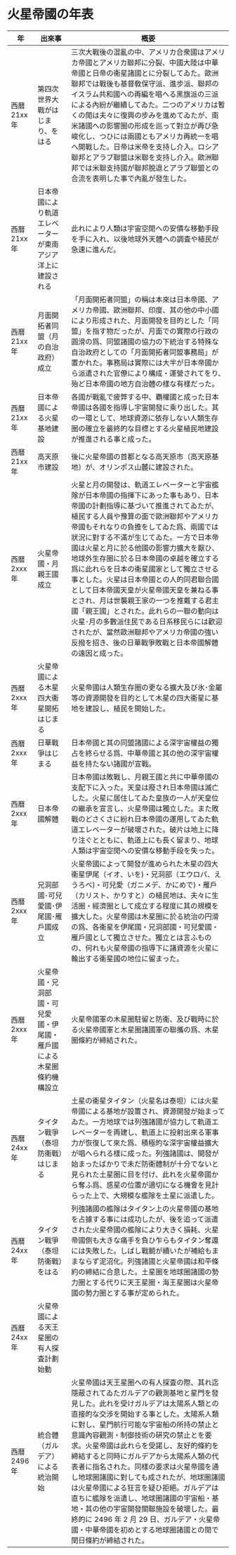 # 火星帝󠄁國の年表

| 年           | 出來事                                                                   | 槪󠄁要󠄁                                                                                                                                                                                                                                                                                                                                                                                                                                                                                                                                                                                                                                                                                                                                         |
| ------------ | ------------------------------------------------------------------------ | ---------------------------------------------------------------------------------------------------------------------------------------------------------------------------------------------------------------------------------------------------------------------------------------------------------------------------------------------------------------------------------------------------------------------------------------------------------------------------------------------------------------------------------------------------------------------------------------------------------------------------------------------------------------------------------------------------------------------------------------------- |
| 西曆 21xx 年 | 第四次󠄁世界大戰がはじまり、をはる                                        | 三次󠄁大戰後の混亂の中、アメリカ合衆國はアメリカ帝󠄁國とアメリカ聯󠄀邦に分󠄁裂、中國大陸は中華帝󠄁國と日帝󠄁の衞星諸國とに分󠄁裂してゐた。歐洲聯󠄀邦では戰後も基督敎保守派󠄂、進󠄁步派󠄂、聯󠄀邦のイスラム共和國への再󠄀編󠄁を唱へる黑旗派󠄂の三派󠄂による內紛が繼續してゐた。二つのアメリカは暫くの閒󠄁は夫々に復興の步みを進󠄁めてゐたが、南米諸國への影響󠄄圈の形󠄁成を巡󠄁って對立が再󠄀び急󠄁峻化󠄁し、つひには兩國ともアメリカ再󠄀統一を唱へ開戰した。日帝󠄁は米帝󠄁を支持し介入。ロシア聯󠄀邦とアラブ聯󠄀盟󠄁は米聯󠄀を支持し介入。歐洲聯󠄀邦では米聯󠄀支持國が聯󠄀邦脫退󠄁とアラブ聯󠄀盟󠄁との合流を表明󠄁した事で內亂が發生した。                                                                                                                                           |
| 西曆 21xx 年 | 日本帝󠄁國により軌道󠄁エレベーターが東南アジア洋上に建󠄁設される            | 此れにより人類󠄀は宇宙空󠄁閒󠄁への安價な移動手段を手に入れ、以後地球外天體への調󠄁査や植󠄂民が急󠄁速󠄁に進󠄁んだ。                                                                                                                                                                                                                                                                                                                                                                                                                                                                                                                                                                                                                                     |
| 西曆 21xx 年 | 月󠄁面開拓者󠄁同盟󠄁（月󠄁の自治政府）成立                                   | 「月󠄁面開拓者󠄁同盟󠄁」の稱󠄁は本來は日本帝󠄁國、アメリカ帝󠄁國、歐洲聯󠄀邦、印度、其の他の中小國により形󠄁成された、月󠄁面開發を目的󠄁とした「同盟󠄁」を指す物だったが、月󠄁面での實際の行政の圓滑の爲、同盟󠄁諸國の協力の下統治する特殊な自治政府としての「月󠄁面開拓者󠄁同盟󠄁事務局」が置󠄁かれた。事務局は實際には大半󠄁が日本帝󠄁國から派󠄂遣された官僚により構󠄁成・運󠄁營されてをり、殆ど日本帝󠄁國の地方自治體の樣な有樣だった。                                                                                                                                                                                                                                                                                                                            |
| 西曆 21xx 年 | 日本帝󠄁國による火星基地建󠄁設                                             | 各國が戰亂で疲弊する中、覇權國と成った日本帝󠄁國は各國を指導󠄁し宇宙開發に乘り出した。其の一環󠄁として、地球資源に依存しない人類󠄀生存圈の確立を最󠄁終󠄁的󠄁な目標とする火星植󠄂民地建󠄁設が推進󠄁される事と成った。                                                                                                                                                                                                                                                                                                                                                                                                                                                                                                                                     |
| 西曆 21xx 年 | 高天原市建󠄁設                                                            | 後に火星帝󠄁國の首都󠄀となる高天原市（高天原基地）が、オリンポス山麓に建󠄁設された。                                                                                                                                                                                                                                                                                                                                                                                                                                                                                                                                                                                                                                                              |
| 西曆 2xxx 年 | 火星帝󠄁國・月󠄁親王國成立                                                 | 火星と月󠄁の開發は、軌道󠄁エレベーターと宇宙艦隊󠄁が日本帝󠄁國の指揮下にあった事もあり、日本帝󠄁國の計劃指導󠄁に基づいて推進󠄁されてゐたが、植󠄂民する人員や豫算の面で歐洲聯󠄀邦やアメリカ帝󠄁國もそれなりの負擔をしてゐた爲、兩國では狀況に對する不滿が生じてゐた。一方で日本帝󠄁國は火星と月󠄁に於る他國の影響󠄄力擴大を厭ひ、地球外生存圈に於る日本帝󠄁國の卓越を確立する爲に此れらを日本の衞星國家として獨立させる事とした。火星は日本帝󠄁國との人的󠄁同君聯󠄀合國として日本帝󠄁國天皇が火星帝󠄁國天皇を兼ねる事とされ、月󠄁は世襲親王家の一つを推戴する君主󠄁國「親王國」とされた。此れらの一聯󠄀の動向は火星･月󠄁の多數派󠄂住󠄁民である日系移民らには歡迎されたが、當然歐洲聯󠄀邦やアメリカ帝󠄁國の強い反撥を招き、後の日華戰爭敗戰と日本帝󠄁國解體の遠󠄁因と成った。 |
| 西曆 2xxx 年 | 火星帝󠄁國による木星四大衞星開拓はじまる                                  | 火星帝󠄁國は人類󠄀生存圈の更󠄁なる擴大及󠄁び氷･金屬等の資源開發を目的󠄁として木星の四大衞星に基地を建󠄁設し、植󠄂民を開始した。                                                                                                                                                                                                                                                                                                                                                                                                                                                                                                                                                                                                                       |
| 西曆 2xxx 年 | 日華戰爭はじまる                                                         | 日本帝󠄁國と其の同盟󠄁諸國による深宇宙權益の獨占を終󠄁らせる爲、中華帝󠄁國と其の他の深宇宙權益を持たない諸國が宣戰。                                                                                                                                                                                                                                                                                                                                                                                                                                                                                                                                                                                                                               |
| 西曆 2xxx 年 | 日本帝󠄁國解體                                                            | 日本帝󠄁國は敗戰し、月󠄁親王國と共に中華帝󠄁國の支配󠄀下に入った。天皇は廢され日本帝󠄁國は滅亡󠄁した。火星に居住󠄁してゐた皇族の一人が天皇位の繼承を宣言し、火星帝󠄁國は獨立した。また敗戰のどさくさに紛れ日本帝󠄁國の運󠄁用してゐた軌道󠄁エレベーターが破壞された。破片は地上に降り注󠄁ぐとともに、軌道󠄁上にも長く留まり、地球人類󠄀は宇宙空󠄁閒󠄁への安價な移動手段を失った。                                                                                                                                                                                                                                                                                                                                                                               |
| 西曆 2xxx 年 | 兄洞部國･可兒愛國･伊尾國･雁戶國成立                                      | 火星帝󠄁國によって開發が進󠄁められた木星の四大衞星伊尾（イオ、いを)・兄洞部（エウロパ、えうろべ)・可兒愛（ガニメデ、かにめで)・雁戶（カリスト、かりすと）の植󠄂民地は、夫々に生活圈・經濟圈として成立する程󠄁度に其の規模を擴大した。火星帝󠄁國は木星圈に於る統治の円滑の爲、各衞星を伊尾國・兄洞部國・可兒愛國・雁戶國として獨立させた。獨立とは言ふものの、何れも火星帝󠄁國の指導󠄁下に諸󠄀資源を火星に輸󠄁出する衞星國の地位に留まった。                                                                                                                                                                                                                                                                                                             |
| 西曆 2xxx 年 | 火星帝󠄁國・兄洞部國・可兒愛國・伊尾國・雁戶國による木星圈條約󠄁機󠄁構󠄁設立 | 火星帝󠄁國軍の木星圈駐留と防衞、及󠄁び戰時に於る火星帝󠄁國軍と木星圈諸󠄀國軍の聯󠄀攜の爲、木星圈條約󠄁が締結された。                                                                                                                                                                                                                                                                                                                                                                                                                                                                                                                                                                                                                                 |
| 西曆 24xx 年 | タイタン戰爭（泰坦防衞戰）はじまる                                       | 土星の衞星タイタン（火星名は泰坦）には火星帝󠄁國による基地が設置󠄁され、資源開發が始まってゐた。一方地球では列強諸國が協力して軌道󠄁エレベーターを再󠄀建󠄁し、軌道󠄁上に投射出來る軍事力が恢復して來た爲、積極的󠄁な深宇宙權益擴大が唱へられる樣に成った。列強諸國は、開發が始まったばかりで未だ防衞體制が十分󠄁でないと見られた土星圈に目を付け、此れを火星帝󠄁國から奪ふ爲、惑星の位置󠄁が適󠄁切になる機󠄁會を見計らった上で、大規模な艦隊󠄁を土星に派󠄂遣した。                                                                                                                                                                                                                                                                                           |
| 西曆 24xx 年 | タイタン戰爭（泰坦防衞戰）をはる                                         | 列強諸國の艦隊󠄁はタイタン上の火星帝󠄁國の基地を占據する事には成功したが、後を追󠄁って派󠄂遣された火星帝󠄁國の艦隊󠄁により大きく損耗、火星帝󠄁國側も大きな痛手を負ひ乍らもタイタン奪還󠄁には失敗した。しばし戰鬭󠄀が續いたが補給もままならず泥沼化󠄁。列強諸國と火星帝󠄁國は和平󠄁條約󠄁の締結に合意󠄁した。土星圈を地球圈諸國の勢力圈とする代りに天王星圈・海󠄀王星圈は火星帝󠄁國の勢力圈とする事が定められた。                                                                                                                                                                                                                                                                                                                                               |
| 西曆 24xx 年 | 火星帝󠄁國による天王星圈の有人探査計劃始動                                |                                                                                                                                                                                                                                                                                                                                                                                                                                                                                                                                                                                                                                                                                                                                                |
| 西曆 2496 年 | 統合體（ガルデア）による統治開始                                         | 火星帝󠄁國は天王星圈への有人探査の際、其れ迄󠄁隱蔽されてゐたガルデアの觀測基地と星門を發見した。此れを受󠄁けガルデアは太陽系人類󠄀との直󠄁接的󠄁な交󠄁涉を開始する事とした。太陽系人類󠄀に對し、星門航行可能な宇宙船の所󠄁持の禁止と意󠄁識內容觀測・制御技術󠄁の硏究の禁止とを要󠄁求。火星帝󠄁國は此れらを受󠄁諾し、友好的󠄁條約󠄁を締結すると同時にガルデアから太陽系人類󠄀の代表者󠄁に指名された。同樣の要󠄁求は火星帝󠄁國を通󠄁し地球圈諸󠄀國に對しても成されたが、地球圈諸󠄀國は火星帝󠄁國による狂言を疑ひ拒絕。ガルデアは直󠄁ちに艦隊󠄁を派󠄂遣し、地球圈諸󠄀國の宇宙船・基地・其の他の宇宙開發關聯󠄀施設を破壞した。最󠄁終󠄁的󠄁に 2496 年 2 月󠄁 29 日、ガルデア・火星帝󠄁國・中華帝󠄁國を初めとする地球圈諸國との閒󠄁で閏日條約󠄁が締結された。                             |

